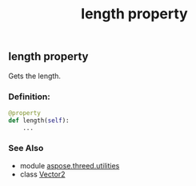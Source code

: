 ﻿---
title: length property
second_title: Aspose.3D for Python via .NET API References
description: 
type: docs
weight: 80
url: /python-net/aspose.threed.utilities/vector2/length/
is_root: false
---

## length property


Gets the length.
### Definition:
```python
@property
def length(self):
    ...
```

### See Also
* module [aspose.threed.utilities](../../)
* class [Vector2](/3d/python-net/aspose.threed.utilities/vector2)
